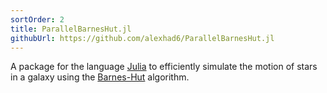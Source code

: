 ```yaml
---
sortOrder: 2
title: ParallelBarnesHut.jl
githubUrl: https://github.com/alexhad6/ParallelBarnesHut.jl
---
```


A package for the language <a href="https://julialang.org" target="_blank">Julia</a> to
efficiently simulate the motion of stars in a galaxy using the
<a href="https://en.wikipedia.org/wiki/Barnes%E2%80%93Hut_simulation" target="_blank">Barnes-Hut</a>
algorithm.

